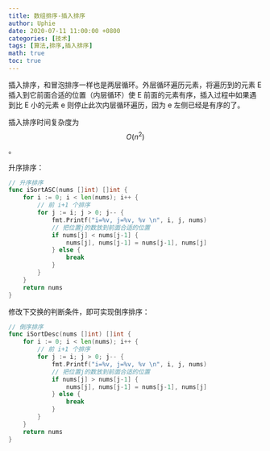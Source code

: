 ```yaml
---
title: 数组排序-插入排序
author: Uphie
date: 2020-07-11 11:00:00 +0800
categories: [技术]
tags: [算法,排序,插入排序]
math: true
toc: true
---
```


插入排序，和冒泡排序一样也是两层循环。外层循环遍历元素，将遍历到的元素 E 插入到它前面合适的位置（内层循环）使 E 前面的元素有序，插入过程中如果遇到比 E 小的元素 e 则停止此次内层循环遍历，因为 e 左侧已经是有序的了。

插入排序时间复杂度为 $$O(n^2)$$。


升序排序：
```go
// 升序排序
func iSortASC(nums []int) []int {
	for i := 0; i < len(nums); i++ {
		// 前 i+1 个排序
		for j := i; j > 0; j-- {
			fmt.Printf("i=%v, j=%v, %v \n", i, j, nums)
			// 把位置j的数放到前面合适的位置
			if nums[j] < nums[j-1] {
				nums[j], nums[j-1] = nums[j-1], nums[j]
			} else {
				break
			}
		}
	}
	return nums
}
```

修改下交换的判断条件，即可实现倒序排序：
```go
// 倒序排序
func iSortDesc(nums []int) []int {
	for i := 0; i < len(nums); i++ {
		// 前 i+1 个排序
		for j := i; j > 0; j-- {
			fmt.Printf("i=%v, j=%v, %v \n", i, j, nums)
			// 把位置j的数放到前面合适的位置
			if nums[j] > nums[j-1] {
				nums[j], nums[j-1] = nums[j-1], nums[j]
			} else {
				break
			}
		}
	}
	return nums
}
```
